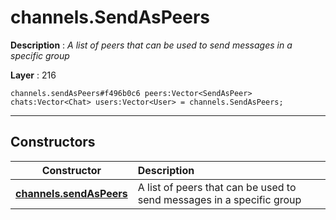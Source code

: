 # channels.SendAsPeers

**Description** : *A list of peers that can be used to send messages in a specific group*

**Layer** : 216

```tl
channels.sendAsPeers#f496b0c6 peers:Vector<SendAsPeer> chats:Vector<Chat> users:Vector<User> = channels.SendAsPeers;
```

---

## Constructors

| Constructor | Description |
| :---: | :--- |
| [**channels.sendAsPeers**](constructor/channels.sendAsPeers) | A list of peers that can be used to send messages in a specific group |